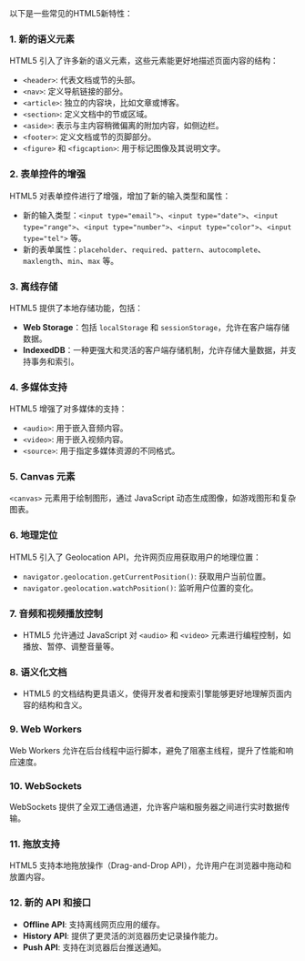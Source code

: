 以下是一些常见的HTML5新特性：

### 1. 新的语义元素

HTML5 引入了许多新的语义元素，这些元素能更好地描述页面内容的结构：
- `<header>`: 代表文档或节的头部。
- `<nav>`: 定义导航链接的部分。
- `<article>`: 独立的内容块，比如文章或博客。
- `<section>`: 定义文档中的节或区域。
- `<aside>`: 表示与主内容稍微偏离的附加内容，如侧边栏。
- `<footer>`: 定义文档或节的页脚部分。
- `<figure>` 和 `<figcaption>`: 用于标记图像及其说明文字。

### 2. 表单控件的增强

HTML5 对表单控件进行了增强，增加了新的输入类型和属性：
- 新的输入类型：`<input type="email">`、`<input type="date">`、`<input type="range">`、`<input type="number">`、`<input type="color">`、`<input type="tel">` 等。
- 新的表单属性：`placeholder`、`required`、`pattern`、`autocomplete`、`maxlength`、`min`、`max` 等。

### 3. 离线存储

HTML5 提供了本地存储功能，包括：
- **Web Storage**：包括 `localStorage` 和 `sessionStorage`，允许在客户端存储数据。
- **IndexedDB**：一种更强大和灵活的客户端存储机制，允许存储大量数据，并支持事务和索引。

### 4. 多媒体支持

HTML5 增强了对多媒体的支持：
- `<audio>`: 用于嵌入音频内容。
- `<video>`: 用于嵌入视频内容。
- `<source>`: 用于指定多媒体资源的不同格式。

### 5. Canvas 元素

`<canvas>` 元素用于绘制图形，通过 JavaScript 动态生成图像，如游戏图形和复杂图表。

### 6. 地理定位

HTML5 引入了 Geolocation API，允许网页应用获取用户的地理位置：
- `navigator.geolocation.getCurrentPosition()`: 获取用户当前位置。
- `navigator.geolocation.watchPosition()`: 监听用户位置的变化。

### 7. 音频和视频播放控制

- HTML5 允许通过 JavaScript 对 `<audio>` 和 `<video>` 元素进行编程控制，如播放、暂停、调整音量等。

### 8. 语义化文档

- HTML5 的文档结构更具语义，使得开发者和搜索引擎能够更好地理解页面内容的结构和含义。

### 9. Web Workers

Web Workers 允许在后台线程中运行脚本，避免了阻塞主线程，提升了性能和响应速度。

### 10. WebSockets

WebSockets 提供了全双工通信通道，允许客户端和服务器之间进行实时数据传输。

### 11. 拖放支持

HTML5 支持本地拖放操作（Drag-and-Drop API），允许用户在浏览器中拖动和放置内容。

### 12. 新的 API 和接口

- **Offline API**: 支持离线网页应用的缓存。
- **History API**: 提供了更灵活的浏览器历史记录操作能力。
- **Push API**: 支持在浏览器后台推送通知。